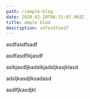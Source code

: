```yaml
---
path: /sample-blog
date: 2020-02-20T06:31:07.969Z
title: ample blod
description: sdfasdfasdf
---
```

asdfasdfsadf

asdfasdflkjasdf

aslkjasdljkadslkjadsljkasjklasd

adsljkasdjlksadasd

asdlfjkasdjkl
